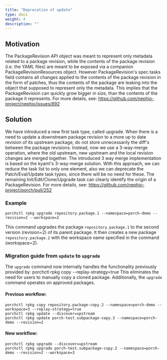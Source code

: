 ```yaml
---
title: "Deprecation of update"
type: docs
weight: 4
description: ""
---
```


## Motivation

The PackageRevision API object was meant to represent only metadata related to a package revision, while the contents of the package revision (i.e. the YAML files) are meant to be exposed via a companion PackageRevisionResources object. However PackageRevision's spec.tasks field contains all changes applied to the contents of the package revision in the form of patches, thus the contents of the package are leaking into the object that supposed to represent only the metadata. This implies that the PackageRevision can quickly grow bigger in size, than the contents of the package it represents.
For more details, see: https://github.com/nephio-project/nephio/issues/892

## Solution

We have introduced a new first task type, called upgrade. When there is a need to update a downstream package revision to a more up to date revision of its upstream package, do not store unnecessarily the diff's between the package revisions. Instead, now we use a 3-way-merge operation, where the old upstream, new upstream and the local revision changes are merged together. The introduced 3 way merge implementation is based on the kyaml's 3-way-merge solution.
With this approach, we can reduce the task list to only one element, also we can deprecate the Patch/Eval/Update task types, since there will be no need for these. The remaining Init/Edit/Clone/Upgrade task can clearly identify the origin of a PackageRevision.
For more details, see: https://github.com/nephio-project/porch/pull/252

### Example
    porchctl rpkg upgrade repository.package.1 --namespace=porch-demo --revision=2 --workspace=2
This command upgrades the package `repository.package.1` to the second version (revision=2) of its parent package.
It then creates a new package `repository.package.2` with the workspace name specified in the command (workspace=2).

### Migration guide from `update` to `upgrade`
The `upgrade` command now internally handles the functionality previously provided by:
    porchctl rpkg copy --replay-strategy=true
This eliminates the need for users to manually copy a cloned package. Additionally, the `upgrade` command operates on
approved packages.

#### Previous workflow:
    porchctl rpkg copy repository.package-copy.2 --namespace=porch-demo --workspace=3 --replay-strategy=true
    porchctl rpkg update --discover=upstream
    porchctl rpkg update porch-test.subpackage-copy.3 --namespace=porch-demo --revision=2
#### New workflow:
    porchctl rpkg upgrade --discover=upstream
    porchctl rpkg upgrade porch-test.subpackage-copy.2 --namespace=porch-demo --revision=2 --workspace=3
